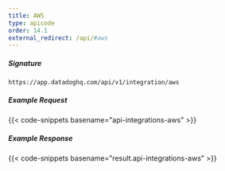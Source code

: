 ```yaml
---
title: AWS
type: apicode
order: 14.1
external_redirect: /api/#aws
---
```


##### Signature
`https://app.datadoghq.com/api/v1/integration/aws`

##### Example Request
{{< code-snippets basename="api-integrations-aws" >}}

##### Example Response
{{< code-snippets basename="result.api-integrations-aws" >}}